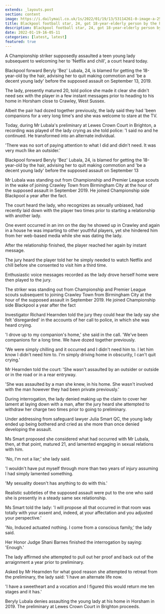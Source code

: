 ```yaml
---
extends: _layouts.post
section: content
image: https://i.dailymail.co.uk/1s/2022/01/19/13/53114261-0-image-a-25_1642597453338.jpg 
title: Blackpool football star, 24, got 18-year-elderly person by the hair before he assaulted her 
description: Blackpool football star, 24, got 18-year-elderly person by the hair before he assaulted her 
date: 2022-01-19-16-05-11 
categories: [latest, latest] 
featured: true 
--- 
```

A Championship striker supposedly assaulted a teen young lady subsequent to welcoming her to 'Netflix and chill', a court heard today.

Blackpool forward Beryly 'Bez' Lubala, 24, is blamed for getting the 18-year-old by the hair, advising her to quit making commotion and 'be a decent young lady' before the supposed assault on September 13, 2019.

The lady, presently matured 20, told police she made it clear she didn't need sex with the player in a few instant messages prior to heading to his home in Horsham close to Crawley, West Sussex.

Albeit the pair had dozed together previously, the lady said they had 'been companions for a very long time's and she was welcome to stare at the TV.

Today, during Mr Lubala's preliminary at Lewes Crown Court in Brighton, a recording was played of the lady crying as she told police: 'I said no and he continued. He transformed into an alternate individual.

'There was no sort of paying attention to what I did and didn't need. It was very much like an outsider.'

Blackpool forward Beryly 'Bez' Lubala, 24, is blamed for getting the 18-year-old by the hair, advising her to quit making commotion and 'be a decent young lady' before the supposed assault on September 13

Mr Lubala was standing out from Championship and Premier League scouts in the wake of joining Crawley Town from Birmingham City at the hour of the supposed assault in September 2019. He joined Championship side Blackpool a year after the fact.

The court heard the lady, who recognizes as sexually unbiased, had recently laid down with the player two times prior to starting a relationship with another lady.

One event occurred in an inn on the day he showed up in Crawley and again in a house he was imparting to other youthful players, yet she hindered him from her web-based media while she was dating the lady.

After the relationship finished, the player reached her again by instant message.

The jury heard the player told her he simply needed to watch Netflix and chill before she consented to visit him a third time.

Enthusiastic voice messages recorded as the lady drove herself home were then played to the jury.

The striker was standing out from Championship and Premier League scouts subsequent to joining Crawley Town from Birmingham City at the hour of the supposed assault in September 2019. He joined Championship side Blackpool a year after the fact

Investigator Richard Hearnden told the jury they could hear the lady say she felt 'disregarded' in the accounts of her call to police, in which she was heard crying.

'I drove up to my companion's home,' she said in the call. 'We've been companions for a long time. We have dozed together previously.

'We were simply chilling and it occurred and I didn't need him to. I let him know I didn't need him to. I'm simply driving home in obscurity, I can't quit crying.'

Mr Hearnden told the court: 'She wasn't assaulted by an outsider or outside or in the road or in a rear entryway.

'She was assaulted by a man she knew, in his home. She wasn't involved with the man however they had been private previously.'

During interrogation, the lady denied making up the claim to cover her lament at laying down with a man, after the jury heard she attempted to withdraw her charge two times prior to going to preliminary.

Under addressing from safeguard lawyer Julia Smart QC, the young lady ended up being bothered and cried as she more than once denied developing the assault.

Ms Smart proposed she considered what had occurred with Mr Lubala, then, at that point, matured 21, and lamented engaging in sexual relations with him.

'No, I'm not a liar,' she lady said.

'I wouldn't have put myself through more than two years of injury assuming I had simply lamented something.

'My sexuality doesn't has anything to do with this.'

Realistic subtleties of the supposed assault were put to the one who said she is presently in a steady same sex relationship.

Ms Smart told the lady: 'I will propose all that occurred in that room was totally with your assent and, indeed, at your affectation and you adjusted your perspective.'

'No, Induced actuated nothing. I come from a conscious family,' the lady said.

Her Honor Judge Shani Barnes finished the interrogation by saying: 'Enough.'

The lady affirmed she attempted to pull out her proof and back out of the arraignment a year prior to preliminary.

Asked by Mr Hearnden for what good reason she attempted to retreat from the preliminary, the lady said: 'I have an alternate life now.

'I have a sweetheart and a vocation and I figured this would return me ten stages and it has.'

Beryly Lubala denies assaulting the young lady at his home in Horsham in 2019. The preliminary at Lewes Crown Court in Brighton proceeds.